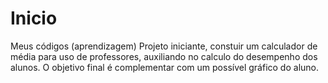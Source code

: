 # Inicio
Meus códigos (aprendizagem)
Projeto iniciante, constuir um calculador de média para uso de professores, auxiliando no calculo do desempenho dos alunos.
O objetivo final é complementar com um possível gráfico do aluno.
